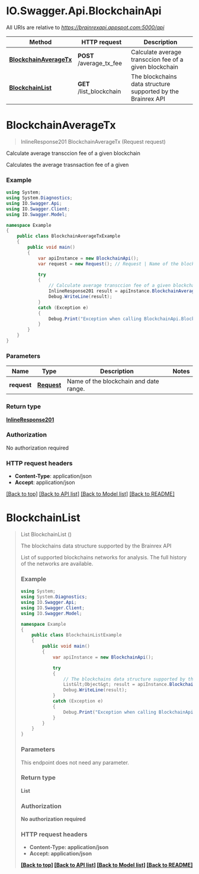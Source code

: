 # IO.Swagger.Api.BlockchainApi

All URIs are relative to *https://brainrexapi.appspot.com:5000/api*

Method | HTTP request | Description
------------- | ------------- | -------------
[**BlockchainAverageTx**](BlockchainApi.md#blockchainaveragetx) | **POST** /average_tx_fee | Calculate average transccion fee of a given blockchain
[**BlockchainList**](BlockchainApi.md#blockchainlist) | **GET** /list_blockchain | The blockchains data structure supported by the Brainrex API


<a name="blockchainaveragetx"></a>
# **BlockchainAverageTx**
> InlineResponse201 BlockchainAverageTx (Request request)

Calculate average transccion fee of a given blockchain

Calculates the average trasnsaction fee of a given 

### Example
```csharp
using System;
using System.Diagnostics;
using IO.Swagger.Api;
using IO.Swagger.Client;
using IO.Swagger.Model;

namespace Example
{
    public class BlockchainAverageTxExample
    {
        public void main()
        {
            var apiInstance = new BlockchainApi();
            var request = new Request(); // Request | Name of the blockchain and date range.

            try
            {
                // Calculate average transccion fee of a given blockchain
                InlineResponse201 result = apiInstance.BlockchainAverageTx(request);
                Debug.WriteLine(result);
            }
            catch (Exception e)
            {
                Debug.Print("Exception when calling BlockchainApi.BlockchainAverageTx: " + e.Message );
            }
        }
    }
}
```

### Parameters

Name | Type | Description  | Notes
------------- | ------------- | ------------- | -------------
 **request** | [**Request**](Request.md)| Name of the blockchain and date range. | 

### Return type

[**InlineResponse201**](InlineResponse201.md)

### Authorization

No authorization required

### HTTP request headers

 - **Content-Type**: application/json
 - **Accept**: application/json

[[Back to top]](#) [[Back to API list]](../README.md#documentation-for-api-endpoints) [[Back to Model list]](../README.md#documentation-for-models) [[Back to README]](../README.md)

<a name="blockchainlist"></a>
# **BlockchainList**
> List<Object> BlockchainList ()

The blockchains data structure supported by the Brainrex API

List of supported blockchains networks for analysis. The full history of the networks are available.

### Example
```csharp
using System;
using System.Diagnostics;
using IO.Swagger.Api;
using IO.Swagger.Client;
using IO.Swagger.Model;

namespace Example
{
    public class BlockchainListExample
    {
        public void main()
        {
            var apiInstance = new BlockchainApi();

            try
            {
                // The blockchains data structure supported by the Brainrex API
                List&lt;Object&gt; result = apiInstance.BlockchainList();
                Debug.WriteLine(result);
            }
            catch (Exception e)
            {
                Debug.Print("Exception when calling BlockchainApi.BlockchainList: " + e.Message );
            }
        }
    }
}
```

### Parameters
This endpoint does not need any parameter.

### Return type

**List<Object>**

### Authorization

No authorization required

### HTTP request headers

 - **Content-Type**: application/json
 - **Accept**: application/json

[[Back to top]](#) [[Back to API list]](../README.md#documentation-for-api-endpoints) [[Back to Model list]](../README.md#documentation-for-models) [[Back to README]](../README.md)

